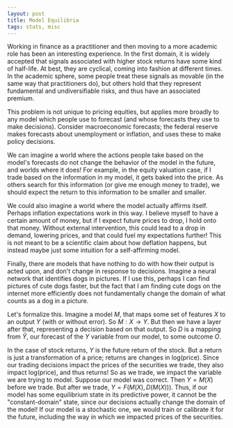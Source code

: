 ```yaml
---
layout: post
title: Model Equilibria
tags: stats, misc
---
```


Working in finance as a practitioner and then moving to a more academic role has been an interesting experience. In the first domain, it is widely accepted that signals associated with higher stock returns have some kind of half-life. At best, they are cyclical, coming into fashion at different times. In the academic sphere, some people treat these signals as movable (in the same way that practitioners do), but others hold that they represent fundamental and undiversifiable risks, and thus have an associated premium.

This problem is not unique to pricing equities, but applies more broadly to any model which people use to forecast (and whose forecasts they use to make decisions). Consider macroeconomic forecasts; the federal reserve makes forecasts about unemployment or inflation, and uses these to make policy decisions. 

We can imagine a world where the actions people take based on the model's forecasts do not change the behavior of the model in the future, and worlds where it does! For example, in the equity valuation case, if I trade based on the information in my model, it gets baked into the price. As others search for this information (or give me enough money to trade), we should expect the return to this information to be smaller and smaller. 

We could also imagine a world where the model actually affirms itself. Perhaps inflation expectations work in this way. I believe myself to have a certain amount of money, but if I expect future prices to drop, I hold onto that money. Without external intervention, this could lead to a drop in demand, lowering prices, and that could fuel my expectations further! This is not meant to be a scientific claim about how deflation happens, but instead maybe just some intuition for a self-affirming model.

Finally, there are models that have nothing to do with how their output is acted upon, and don't change in response to decisions. Imagine a neural network that identifies dogs in pictures. If I use this, perhaps I can find pictures of cute dogs faster, but the fact that I am finding cute dogs on the internet more efficiently does not fundamentally change the domain of what counts as a dog in a picture.

Let's formalize this. Imagine a model $M$, that maps some set of features $X$ to an output $Y$ (with or without error). So $M: X \to Y$. But then we have a layer after that, representing a decision based on that output. So $D$ is a mapping from $\widehat{Y}$, our forecast of the $Y$ variable from our model, to some outcome $O$.

In the case of stock returns, $Y$ is the future return of the stock. But a return is just a transformation of a price; returns are changes in log(price). Since our trading decisions impact the prices of the securities we trade, they also impact log(price), and thus returns! So as we trade, we impact the variable we are trying to model. Suppose our model was correct. Then $Y = M(X)$ before we trade. But after we trade, $Y = F(M(X), D(M(X))).$ Thus, if our model has some equilibrium state in its predictive power, it cannot be the "constant-domain" state, since our decisions actually change the domain of the model! If our model is a stochastic one, we would train or calibrate it for the future, including the way in which we impacted prices of the securities.
